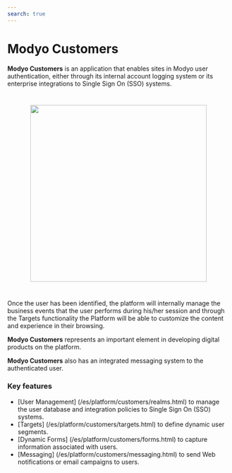 ```yaml
---
search: true
---
```


# Modyo Customers

**Modyo Customers** is an application that enables sites in Modyo user authentication, either through its internal account logging system or its enterprise integrations to Single Sign On (SSO) systems.

 <img src="/assets/img/customers/header.jpg" style="margin: 40px auto; width: 400px; display: block;"> 

Once the user has been identified, the platform will internally manage the business events that the user performs during his/her session and through the Targets functionality the Platform will be able to customize the content and experience in their browsing.

**Modyo Customers** represents an important element in developing digital products on the platform.

**Modyo Customers** also has an integrated messaging system to the authenticated user.

### Key features

- [User Management] (/es/platform/customers/realms.html) to manage the user database and integration policies to Single Sign On (SSO) systems.
- [Targets] (/es/platform/customers/targets.html) to define dynamic user segments.
- [Dynamic Forms] (/es/platform/customers/forms.html) to capture information associated with users.
- [Messaging] (/es/platform/customers/messaging.html) to send Web notifications or email campaigns to users.
